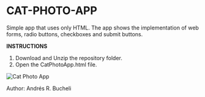 # CAT-PHOTO-APP

Simple app that uses only HTML.  The app shows the implementation of web forms, radio buttons, checkboxes and submit buttons.

<strong>INSTRUCTIONS</strong>

1. Download and Unzip the repository folder.
2. Open the CatPhotoApp.html file.

![Cat Photo App](https://github.com/anferebu/CAT-PHOTO-APP/blob/master/CatApp.jpg)

Author: Andrés R. Bucheli
